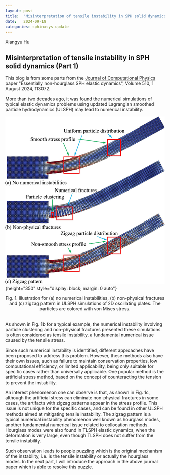 ```yaml
---
layout: post
title:  "Misinterpretation of tensile instability in SPH solid dynamics"
date:   2024-09-18
categories: sphinxsys update
---
```

Xiangyu Hu

## Misinterpretation of tensile instability in SPH solid dynamics (Part 1)

This blog is from some parts from the [Journal of Computational Physics](https://doi.org/10.1016/j.jcp.2024.113072) paper "Essentially non-hourglass SPH elastic dynamics", Volume 510, 1 August 2024, 113072.

More than two decades ago, it was found the numerical simulations of typical elastic dynamics problems using updated Lagrangian smoothed particle hydrodynamics (ULSPH) may lead to numerical instability.

![Tensor-instability](https://github.com/Xiangyu-Hu/SPHinXsys-public-files/blob/master/img/tensor-instability.jpg){height="350" style="display: block; margin: 0 auto"}
<center>Fig. 1. Illustration for (a) no numerical instabilities, (b) non-physical fractures and (c) zigzag pattern in ULSPH simulations of 2D oscillating plates. The particles are colored with von Mises stress.</center>

<br clear="left"/>

As shown in Fig. 1b for a typical example, the numerical instability involving particle clustering and non-physical fractures presented these simulations is often considered as tensile instability, a fundamental numerical issue caused by the tensile stress.

Since such numerical instability is identified, different approaches have been proposed to address this problem. However, these methods also have their own issues, such as failure to maintain conservation properties, low computational efficiency, or limited applicability, being only suitable for specific cases rather than universally applicable. One popular method is the artificial stress method, based on the concept of counteracting the tension to prevent the instability.

An interest phenomenon one can observe is that, as shown in Fig. 1c, although the artificial stress can eliminate non-physical fractures in some cases, the artifacts with zigzag patterns appear in the stress profile. This issue is not unique for the specific cases, and can be found in other ULSPH methods aimed at mitigating tensile instability. The zigzag pattern is a typical numerical instability phenomenon well known as hourglass modes, another fundamental numerical issue related to collocation methods. Hourglass modes were also found in TLSPH elastic dynamics, when the deformation is very large, even though TLSPH does not suffer from the tensile instability.

Such observation leads to people puzzling which is the original mechanism of the instability, i.e. is the tensile instability or actually the hourglass modes. In the next part, I will introduce the approach in the above journal paper which is able to resolve this puzzle.
